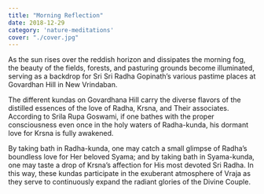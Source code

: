 ```yaml
---
title: "Morning Reflection"
date: 2018-12-29
category: 'nature-meditations'
cover: "./cover.jpg"
---
```


As the sun rises over the reddish horizon and dissipates the morning fog, the beauty of the fields, forests, and pasturing grounds become illuminated, serving as a backdrop for Sri Sri Radha Gopinath’s various pastime places at Govardhan Hill in New Vrindaban.

The different kundas on Govardhana Hill carry the diverse flavors of the distilled essences of the love of Radha, Krsna, and Their associates. According to Srila Rupa Goswami, if one bathes with the proper consciousness even once in the holy waters of Radha-kunda, his dormant love for Krsna is fully awakened.

By taking bath in Radha-kunda, one may catch a small glimpse of Radha’s boundless love for Her beloved Syama; and by taking bath in Syama-kunda, one may taste a drop of Krsna’s affection for His most devoted Sri Radha. In this way, these kundas participate in the exuberant atmosphere of Vraja as they serve to continuously expand the radiant glories of the Divine Couple.